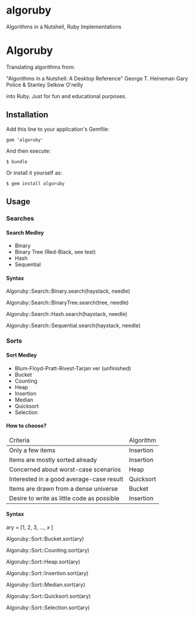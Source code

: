 algoruby
========

Algorithms in a Nutshell, Ruby Implementations
# Algoruby

Translating algorithms from:

"Algorithms in a Nutshell: A Desktop Reference"
George T. Heineman Gary Police & Stanley Selkow
O'reilly

into Ruby.  Just for fun and educational purposes.

## Installation

Add this line to your application's Gemfile:

    gem 'algoruby'

And then execute:

    $ bundle

Or install it yourself as:

    $ gem install algoruby

## Usage

### Searches

#### Search Medley ####
  - Binary
  - Binary Tree (Red-Black, see test)
  - Hash
  - Sequential

#### Syntax ####

Algoruby::Search::Binary.search(haystack, needle)

Algoruby::Search::BinaryTree.search(tree, needle)

Algoruby::Search::Hash.search(haystack, needle)

Algoruby::Search::Sequential.search(haystack, needle)

### Sorts

#### Sort Medley ####

  - Blum-Floyd-Pratt-Rivest-Tarjan ver (unfinished)
  - Bucket
  - Counting
  - Heap
  - Insertion
  - Median
  - Quicksort
  - Selection

#### How to choose? ####

<table>
<thead><td>Criteria</td><td>Algorithm</td></thead>
<tbody>
<tr><td>Only a few items</td><td>Insertion</td></tr>
<tr><td>Items are mostly sorted already</td><td>Insertion</td></tr>
<tr><td>Concerned about worst-case scenarios</td><td>Heap</td></tr>
<tr><td>Interested in a good average-case result</td><td>Quicksort</td></tr>
<tr><td>Items are drawn from a dense universe</td><td>Bucket</td></tr>
<tr><td>Desire to write as little code as possible</td><td>Insertion</td></tr>
</tbody>
</table>

#### Syntax ####

ary = [1, 2, 3, ..., _x_ ]

Algoruby::Sort::Bucket.sort(ary)

Algoruby::Sort::Counting.sort(ary)

Algoruby::Sort::Heap.sort(ary)

Algoruby::Sort::Insertion.sort(ary)

Algoruby::Sort::Median.sort(ary)

Algoruby::Sort::Quicksort.sort(ary)

Algoruby::Sort::Selection.sort(ary)
